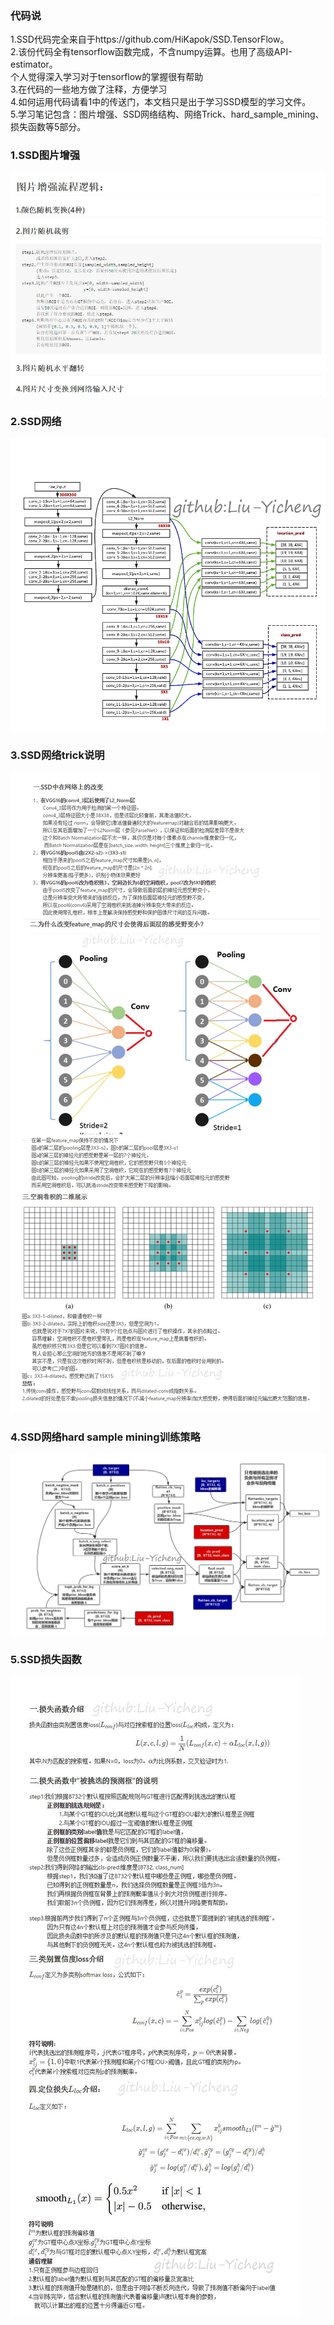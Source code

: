 ### 代码说
1.SSD代码完全来自于https://github.com/HiKapok/SSD.TensorFlow。   
2.该份代码全有tensorflow函数完成，不含numpy运算。也用了高级API-estimator。   
  个人觉得深入学习对于tensorflow的掌握很有帮助   
3.在代码的一些地方做了注释，方便学习   
4.如何运用代码请看1中的传送门，本文档只是出于学习SSD模型的学习文件。     
5.学习笔记包含：图片增强、SSD网络结构、网络Trick、hard_sample_mining、损失函数等5部分。
### 1.SSD图片增强  
![result_2](https://github.com/Liu-Yicheng/SSD/raw/master/picture/data_argumengt.jpg)      
### 2.SSD网络  
![result_2](https://github.com/Liu-Yicheng/SSD/raw/master/picture/net.jpg)        
### 3.SSD网络trick说明  
![result_2](https://github.com/Liu-Yicheng/SSD/raw/master/picture/net_trick.jpg)   
### 4.SSD网络hard sample mining训练策略  
![result_2](https://github.com/Liu-Yicheng/SSD/raw/master/picture/hard_sample_mining.jpg)       
### 5.SSD损失函数  
![result_2](https://github.com/Liu-Yicheng/SSD/raw/master/picture/loss_function.jpg)   
